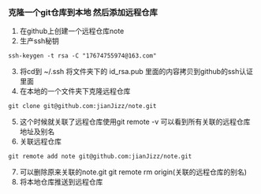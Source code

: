 ### 克隆一个git仓库到本地 然后添加远程仓库
1. 在github上创建一个远程仓库note 
2. 生产ssh秘钥 
```
ssh-keygen -t rsa -C "17674755974@163.com" 
```
3. 将cd到 ~/.ssh 将文件夹下的 id_rsa.pub 里面的内容拷贝到github的ssh认证里面
4. 在本地的一个文件夹下克隆远程仓库
```
git clone git@github.com:jianJizz/note.git
```
5. 这个时候就关联了远程仓库使用git remote -v 可以看到所有关联的远程仓库地址及别名
6. 关联远程仓库
```
git remote add note git@github.com:jianJizz/note.git
```
7. 可以删除原来关联的note.git git remote rm origin(关联的远程仓库的别名)
8. 将本地仓库推送到远程仓库
```

```
